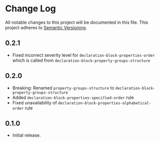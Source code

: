 # Change Log
All notable changes to this project will be documented in this file.
This project adheres to [Semantic Versioning](http://semver.org/).

## 0.2.1
* Fixed incorrect severity level for `declaration-block-properties-order` which is called from `declaration-block-property-groups-structure`

## 0.2.0
* Breaking: Renamed `property-groups-structure` to `declaration-block-property-groups-structure`
* Added `declaration-block-properties-specified-order` rule
* Fixed unavailability of `declaration-block-properties-alphabetical-order` rule

## 0.1.0
* Initial release.
